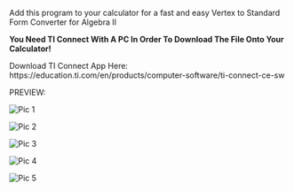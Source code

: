 Add this program to your calculator for a fast and easy Vertex to Standard Form Converter for Algebra II
<p><b>You Need TI Connect With A PC In Order To Download The File Onto Your Calculator!</b></p>
<P>Download TI Connect App Here: https://education.ti.com/en/products/computer-software/ti-connect-ce-sw</p>
<p>PREVIEW:</p>
<p><img src="https://cdn.discordapp.com/attachments/1023590918584021062/1023591335783039057/Standardform1.png" alt="Pic 1"></p>
<p><img src="https://cdn.discordapp.com/attachments/1023590918584021062/1023591364509847552/Inputxvalue.png" alt="Pic 2"></p>
<p><img src="https://cdn.discordapp.com/attachments/1023590918584021062/1023590965971267654/Capture_3.png" alt="Pic 3"></p>
<p><img src="https://cdn.discordapp.com/attachments/1023590918584021062/1023591013803106314/Capture_4.png" alt="Pic 4"></p>
<p><img src="https://cdn.discordapp.com/attachments/1023590918584021062/1023591044513808454/Capture_5.png" alt="Pic 5"></p>
